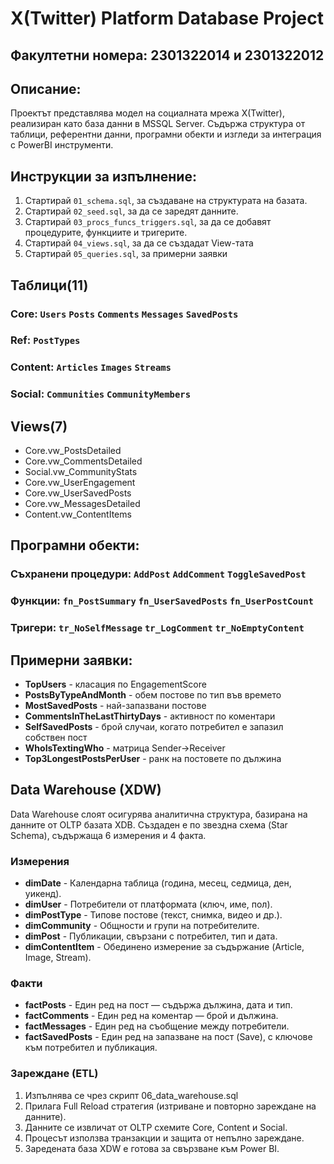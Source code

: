 # X(Twitter) Platform Database Project
## Факултетни номера: 2301322014 и 2301322012
## Описание:
Проектът представлява модел на социалната мрежа X(Twitter), реализиран като база данни в MSSQL Server.
Съдържа структура от таблици, референтни данни, програмни обекти и изгледи за интеграция с PowerBI инструменти.
## Инструкции за изпълнение: 
1. Стартирай `01_schema.sql`, за създаване на структурата на базата.
2. Стартирай `02_seed.sql`, за да се заредят данните.
3. Стартирай `03_procs_funcs_triggers.sql`, за да се добавят процедурите, функциите и тригерите.
4. Стартирай `04_views.sql`, за да се създадат View-тата
5. Стартирай `05_queries.sql`, за примерни заявки
## Таблици(11)
### Core: `Users` `Posts` `Comments` `Messages` `SavedPosts`
### Ref: `PostTypes`
### Content: `Articles` `Images` `Streams`
### Social: `Communities` `CommunityMembers`
## Views(7)
- Core.vw_PostsDetailed
- Core.vw_CommentsDetailed
- Social.vw_CommunityStats
- Core.vw_UserEngagement
- Core.vw_UserSavedPosts
- Core.vw_MessagesDetailed
- Content.vw_ContentItems
## Програмни обекти:
### Съхранени процедури: `AddPost` `AddComment` `ToggleSavedPost`
### Функции: `fn_PostSummary` `fn_UserSavedPosts` `fn_UserPostCount`
### Тригери: `tr_NoSelfMessage` `tr_LogComment` `tr_NoEmptyContent`
## Примерни заявки:
- **TopUsers** - класация по EngagementScore
- **PostsByTypeAndMonth** - обем постове по тип във времето
- **MostSavedPosts** - най-запазвани постове
- **CommentsInTheLastThirtyDays** - активност по коментари
- **SelfSavedPosts** - брой случаи, когато потребител е запазил собствен пост
- **WhoIsTextingWho** - матрица Sender->Receiver
- **Top3LongestPostsPerUser** - ранк на постовете по дължина
## Data Warehouse (XDW)
Data Warehouse слоят осигурява аналитична структура, базирана на данните от OLTP базата XDB. Създаден е по звездна схема (Star Schema), съдържаща 6 измерения и 4 факта.
### Измерения
- **dimDate** - Календарна таблица (година, месец, седмица, ден, уикенд).
- **dimUser** - Потребители от платформата (ключ, име, пол).
- **dimPostType** - Типове постове (текст, снимка, видео и др.).
- **dimCommunity** - Общности и групи на потребителите.
- **dimPost** - Публикации, свързани с потребител, тип и дата.
- **dimContentItem** - Обединено измерение за съдържание (Article, Image, Stream).
### Факти
- **factPosts** - Един ред на пост — съдържа дължина, дата и тип.
- **factComments** - Един ред на коментар — брой и дължина.
- **factMessages** - Един ред на съобщение между потребители.
- **factSavedPosts** - Един ред на запазване на пост (Save), с ключове към потребител и публикация.
### Зареждане (ETL)
1. Изпълнява се чрез скрипт 06_data_warehouse.sql
2. Прилага Full Reload стратегия (изтриване и повторно зареждане на данните).
3. Данните се извличат от OLTP схемите Core, Content и Social.
4. Процесът използва транзакции и защита от непълно зареждане.
5. Заредената база XDW е готова за свързване към Power BI.